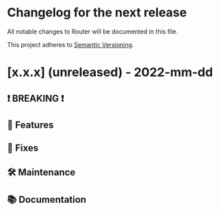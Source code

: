 # Changelog for the next release

All notable changes to Router will be documented in this file.

This project adheres to [Semantic Versioning](https://semver.org/spec/v2.0.0.html).

<!-- <THIS IS AN EXAMPLE, DO NOT REMOVE>

# [x.x.x] (unreleased) - 2022-mm-dd
> Important: X breaking changes below, indicated by **❗ BREAKING ❗**
## ❗ BREAKING ❗

### Unified supergraph and execution response types

`apollo_router::services::supergraph::Response` and 
`apollo_router::services::execution::Response` were two structs with identical fields
and almost-identical methods.
The main difference was that builders were fallible for the former but not the latter.

They are now the same type (with one location a `type` alias of the other), with fallible builders.
Callers may need to add either a operator `?` (in plugins) or an `.unwrap()` call (in tests).

```diff
 let response = execution::Response::builder()
     .error(error)
     .status_code(StatusCode::BAD_REQUEST)
     .context(req.context)
-    .build();
+    .build()?;
```

By [@SimonSapin](https://github.com/SimonSapin)

## 🚀 Features

### New plugin helper: `map_first_graphql_response`

In supergraph and execution services, the service response contains
not just one GraphQL response but a stream of them,
in order to support features such as `@defer`.

This new method of `ServiceExt` and `ServiceBuilderExt` in `apollo_router::layers`
wraps a service and calls a `callback` when the first GraphQL response
in the stream returned by the inner service becomes available.
The callback can then access the HTTP parts (headers, status code, etc)
or the first GraphQL response before returning them.

See the doc-comments in `apollo-router/src/layers/mod.rs` for more.

By [@SimonSapin](https://github.com/SimonSapin)

## 🐛 Fixes
## 🛠 Maintenance
## 📚 Documentation

## Example section entry format

### Headline ([Issue #ISSUE_NUMBER](https://github.com/apollographql/router/issues/ISSUE_NUMBER))

Description! And a link to a [reference](http://url)

By [@USERNAME](https://github.com/USERNAME) in https://github.com/apollographql/router/pull/PULL_NUMBER
-->

# [x.x.x] (unreleased) - 2022-mm-dd
## ❗ BREAKING ❗
## 🚀 Features
## 🐛 Fixes
## 🛠 Maintenance
## 📚 Documentation
